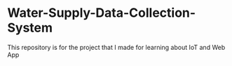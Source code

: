 # Water-Supply-Data-Collection-System
This repository is for the project that I made for learning about IoT and Web App
